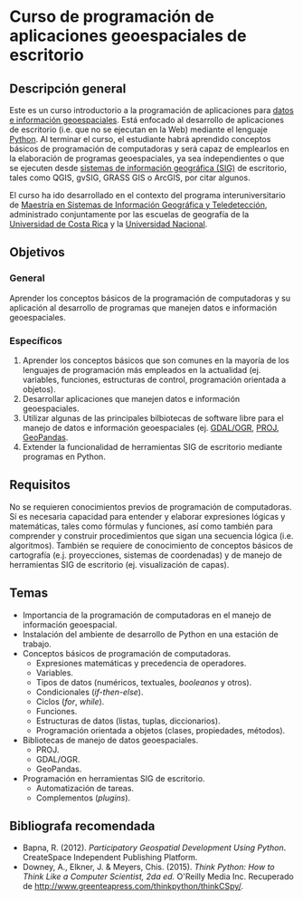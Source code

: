 # Curso de programación de aplicaciones geoespaciales de escritorio

## Descripción general
Este es un curso introductorio a la programación de aplicaciones para [datos e información geoespaciales](https://es.wikipedia.org/wiki/Informaci%C3%B3n_geogr%C3%A1fica). Está enfocado al desarrollo de aplicaciones de escritorio (i.e. que no se ejecutan en la Web) mediante el lenguaje [Python](https://www.python.org). Al terminar el curso, el estudiante habrá aprendido conceptos básicos de programación de computadoras y será capaz de emplearlos en la elaboración de programas geoespaciales, ya sea independientes o que se ejecuten desde [sistemas de información geográfica (SIG)](https://es.wikipedia.org/wiki/Sistema_de_informaci%C3%B3n_geogr%C3%A1fica) de escritorio, tales como QGIS, gvSIG, GRASS GIS o ArcGIS, por citar algunos.

El curso ha ido desarrollado en el contexto del programa interuniversitario de [Maestría en Sistemas de Información Geográfica y Teledetección](http://www.mpsigte.geo.una.ac.cr/), administrado conjuntamente por las escuelas de geografía de la [Universidad de Costa Rica](https://www.ucr.ac.cr/) y la [Universidad Nacional](http://www.una.ac.cr/).

## Objetivos
### General
Aprender los conceptos básicos de la programación de computadoras y su aplicación al desarrollo de programas que manejen datos e información geoespaciales.

### Específicos
1. Aprender los conceptos básicos que son comunes en la mayoría de los lenguajes de programación más empleados en la actualidad (ej. variables, funciones, estructuras de control, programación orientada a objetos).
2. Desarrollar aplicaciones que manejen datos e información geoespaciales.
3. Utilizar algunas de las principales bilbiotecas de software libre para el manejo de datos e información geoespaciales (ej. [GDAL/OGR](http://www.gdal.org/), [PROJ](http://proj4.org/), [GeoPandas](http://geopandas.org/).
4. Extender la funcionalidad de herramientas SIG de escritorio mediante programas en Python.

## Requisitos
No se requieren conocimientos previos de programación de computadoras. Sí es necesaria capacidad para entender y elaborar expresiones lógicas y matemáticas, tales como fórmulas y funciones, así como también para comprender y construir procedimientos que sigan una secuencia lógica (i.e. algoritmos). También se requiere de conocimiento de conceptos básicos de cartografía (e.j. proyecciones, sistemas de coordenadas) y de manejo de herramientas SIG de escritorio (ej. visualización de capas).

## Temas
* Importancia de la programación de computadoras en el manejo de información geoespacial.
* Instalación del ambiente de desarrollo de Python en una estación de trabajo.
* Conceptos básicos de programación de computadoras.
    * Expresiones matemáticas y precedencia de operadores.
    * Variables.
    * Tipos de datos (numéricos, textuales, _booleanos_ y otros).
    * Condicionales (_if-then-else_).
    * Ciclos (_for_, _while_).
    * Funciones.
    * Estructuras de datos (listas, tuplas, diccionarios).
    * Programación orientada a objetos (clases, propiedades, métodos).
* Bibliotecas de manejo de datos geoespaciales.
    * PROJ.
    * GDAL/OGR.
    * GeoPandas.
* Programación en herramientas SIG de escritorio.
    * Automatización de tareas.
    * Complementos (_plugins_).

## Bibliografa recomendada
* Bapna, R. (2012). _Participatory Geospatial Development Using Python_. CreateSpace Independent Publishing Platform.
* Downey, A., Elkner, J. & Meyers, Chis. (2015). _Think Python: How to Think Like a Computer Scientist, 2da ed._  O'Reilly Media Inc. Recuperado de http://www.greenteapress.com/thinkpython/thinkCSpy/.
